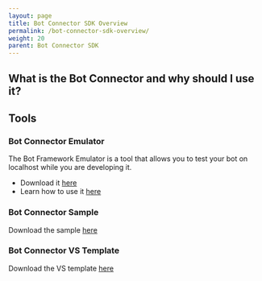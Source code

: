 ```yaml
---
layout: page
title: Bot Connector SDK Overview
permalink: /bot-connector-sdk-overview/
weight: 20
parent: Bot Connector SDK
---
```


## What is the Bot Connector and why should I use it?

## Tools

### Bot Connector Emulator
The Bot Framework Emulator is a tool that allows you to test your bot on localhost while you are developing it.
* Download it [here](http://download.botframework.com/botconnector/tools/emulator/)
* Learn how to use it [here](/botframework/bot-framework-emulator/)

### Bot Connector Sample
Download the sample [here](http://download.botframework.com/botconnector/samples/echobot/)

### Bot Connector VS Template
Download the VS template [here](http://download.botframework.com/botconnector/tools/vstemplate/)
